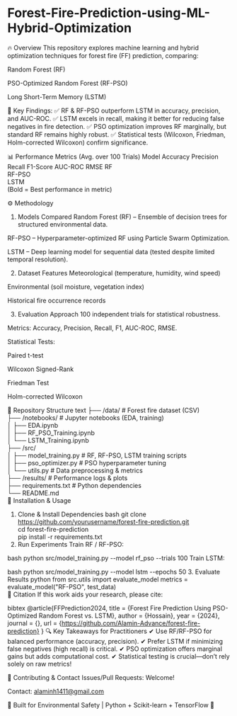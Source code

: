 # Forest-Fire-Prediction-using-ML-Hybrid-Optimization

🔥 Overview
This repository explores machine learning and hybrid optimization techniques for forest fire (FF) prediction, comparing:

Random Forest (RF)

PSO-Optimized Random Forest (RF-PSO)

Long Short-Term Memory (LSTM)

🔹 Key Findings:
✅ RF & RF-PSO outperform LSTM in accuracy, precision, and AUC-ROC.
✅ LSTM excels in recall, making it better for reducing false negatives in fire detection.
✅ PSO optimization improves RF marginally, but standard RF remains highly robust.
✅ Statistical tests (Wilcoxon, Friedman, Holm-corrected Wilcoxon) confirm significance.

📊 Performance Metrics (Avg. over 100 Trials)
Model	Accuracy	Precision	Recall	F1-Score	AUC-ROC	RMSE
RF	
RF-PSO	
LSTM	
(Bold = Best performance in metric)

⚙️ Methodology
1. Models Compared
Random Forest (RF) – Ensemble of decision trees for structured environmental data.

RF-PSO – Hyperparameter-optimized RF using Particle Swarm Optimization.

LSTM – Deep learning model for sequential data (tested despite limited temporal resolution).

2. Dataset Features
Meteorological (temperature, humidity, wind speed)

Environmental (soil moisture, vegetation index)

Historical fire occurrence records

3. Evaluation Approach
100 independent trials for statistical robustness.

Metrics: Accuracy, Precision, Recall, F1, AUC-ROC, RMSE.

Statistical Tests:

Paired t-test

Wilcoxon Signed-Rank

Friedman Test

Holm-corrected Wilcoxon

📂 Repository Structure
text
├── /data/                  # Forest fire dataset (CSV)  
├── /notebooks/             # Jupyter notebooks (EDA, training)  
│   ├── EDA.ipynb  
│   ├── RF_PSO_Training.ipynb  
│   └── LSTM_Training.ipynb  
├── /src/  
│   ├── model_training.py   # RF, RF-PSO, LSTM training scripts  
│   ├── pso_optimizer.py    # PSO hyperparameter tuning  
│   └── utils.py            # Data preprocessing & metrics  
├── /results/               # Performance logs & plots  
├── requirements.txt        # Python dependencies  
└── README.md  
🚀 Installation & Usage
1. Clone & Install Dependencies
bash
git clone https://github.com/yourusername/forest-fire-prediction.git  
cd forest-fire-prediction  
pip install -r requirements.txt  
2. Run Experiments
Train RF / RF-PSO:

bash
python src/model_training.py --model rf_pso --trials 100
Train LSTM:

bash
python src/model_training.py --model lstm --epochs 50
3. Evaluate Results
python
from src.utils import evaluate_model
metrics = evaluate_model("RF-PSO", test_data)  
📜 Citation
If this work aids your research, please cite:

bibtex
@article{FFPrediction2024,
  title = {Forest Fire Prediction Using PSO-Optimized Random Forest vs. LSTM},
  author = {Hossain},
  year = {2024},
  journal = {},
  url = {https://github.com/Alamin-Advance/forest-fire-prediction}
}
🔍 Key Takeaways for Practitioners
✔ Use RF/RF-PSO for balanced performance (accuracy, precision).
✔ Prefer LSTM if minimizing false negatives (high recall) is critical.
✔ PSO optimization offers marginal gains but adds computational cost.
✔ Statistical testing is crucial—don’t rely solely on raw metrics!

🤝 Contributing & Contact
Issues/Pull Requests: Welcome!

Contact: alaminh1411@gmail.com

🌲 Built for Environmental Safety | Python + Scikit-learn + TensorFlow 🌲

